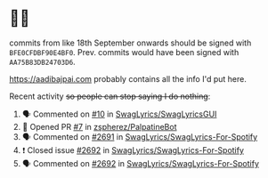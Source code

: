 # 👋🏻
<!--
**aadibajpai/aadibajpai** is a ✨ _special_ ✨ repository because its `README.md` (this file) appears on your GitHub profile.
-->
commits from like 18th September onwards should be signed with `BFE0CFDBF90E4BF0`. Prev. commits would have been signed with `AA75B83DB24703D6`.

https://aadibajpai.com probably contains all the info I'd put here.

Recent activity ~~so people can stop saying I do nothing~~:
<!--START_SECTION:activity-->
1. 🗣 Commented on [#10](https://github.com/SwagLyrics/SwagLyricsGUI/issues/10) in [SwagLyrics/SwagLyricsGUI](https://github.com/SwagLyrics/SwagLyricsGUI)
2. 💪 Opened PR [#7](https://github.com/zspherez/PalpatineBot/pull/7) in [zspherez/PalpatineBot](https://github.com/zspherez/PalpatineBot)
3. 🗣 Commented on [#2691](https://github.com/SwagLyrics/SwagLyrics-For-Spotify/issues/2691) in [SwagLyrics/SwagLyrics-For-Spotify](https://github.com/SwagLyrics/SwagLyrics-For-Spotify)
4. ❗️ Closed issue [#2692](https://github.com/SwagLyrics/SwagLyrics-For-Spotify/issues/2692) in [SwagLyrics/SwagLyrics-For-Spotify](https://github.com/SwagLyrics/SwagLyrics-For-Spotify)
5. 🗣 Commented on [#2692](https://github.com/SwagLyrics/SwagLyrics-For-Spotify/issues/2692) in [SwagLyrics/SwagLyrics-For-Spotify](https://github.com/SwagLyrics/SwagLyrics-For-Spotify)
<!--END_SECTION:activity-->
